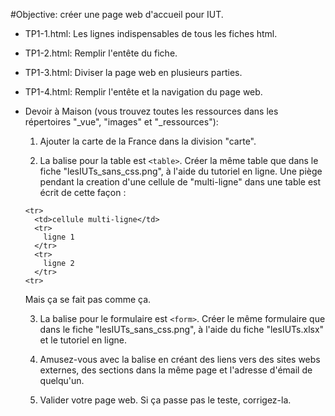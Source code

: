 #Objective: créer une page web d'accueil pour IUT.

- TP1-1.html: Les lignes indispensables de tous les fiches html.

- TP1-2.html: Remplir l'entête du fiche.

- TP1-3.html: Diviser la page web en plusieurs parties.

- TP1-4.html: Remplir l'entête et la navigation du page web.

- Devoir à Maison (vous trouvez toutes les ressources dans les répertoires "\_vue", "images" et "\_ressources"): 

  1. Ajouter la carte de la France dans la division "carte".

  2. La balise pour la table est `<table>`. Créer la même table que dans le fiche "lesIUTs\_sans\_css.png", à l'aide du tutoriel en ligne. Une piège pendant la creation d'une cellule de "multi-ligne" dans une table est écrit de cette façon :
  ```
  <tr>
    <td>cellule multi-ligne</td>
    <tr>
      ligne 1
    </tr>
    <tr>
      ligne 2
    </tr>
  <tr>
  ```  
  Mais ça se fait pas comme ça.

  3. La balise pour le formulaire est `<form>`. Créer le même formulaire que dans le fiche "lesIUTs\_sans\_css.png", à l'aide du fiche "lesIUTs.xlsx" et le tutoriel en ligne.

  4. Amusez-vous avec la balise <a> en créant des liens vers des sites webs externes, des sections dans la même page et l'adresse d'émail de quelqu'un.

  5. Valider votre page web. Si ça passe pas le teste, corrigez-la.

